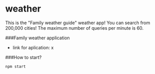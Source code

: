 # weather

This is the "Family weather guide" weather app! You can search from 200,000 cities! The maximum number of queries per minute is 60.

###Family weather application

* link for aplication: x

###How to start?
```
npm start
```